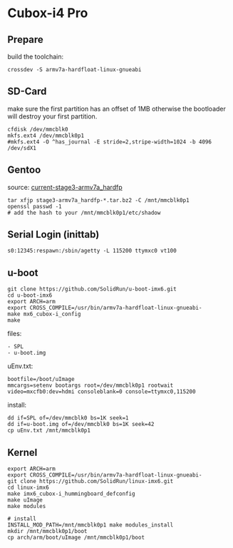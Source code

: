# Cubox-i4 Pro

## Prepare
build the toolchain:

    crossdev -S armv7a-hardfloat-linux-gnueabi

## SD-Card
make sure the first partition has an offset of 1MB otherwise the bootloader will destroy your first partition.

    cfdisk /dev/mmcblk0
    mkfs.ext4 /dev/mmcblk0p1
    #mkfs.ext4 -O ^has_journal -E stride=2,stripe-width=1024 -b 4096 /dev/sdX1

## Gentoo
source: [current-stage3-armv7a_hardfp](http://distfiles.gentoo.org/releases/arm/autobuilds/current-stage3-armv7a_hardfp/)

    tar xfjp stage3-armv7a_hardfp-*.tar.bz2 -C /mnt/mmcblk0p1
    openssl passwd -1
    # add the hash to your /mnt/mmcblk0p1/etc/shadow

## Serial Login (inittab)

    s0:12345:respawn:/sbin/agetty -L 115200 ttymxc0 vt100

## u-boot

    git clone https://github.com/SolidRun/u-boot-imx6.git
    cd u-boot-imx6
    export ARCH=arm
    export CROSS_COMPILE=/usr/bin/armv7a-hardfloat-linux-gnueabi-
    make mx6_cubox-i_config
    make

files:

    - SPL
    - u-boot.img

uEnv.txt:

    bootfile=/boot/uImage
    mmcargs=setenv bootargs root=/dev/mmcblk0p1 rootwait video=mxcfb0:dev=hdmi consoleblank=0 console=ttymxc0,115200

install:

    dd if=SPL of=/dev/mmcblk0 bs=1K seek=1
    dd if=u-boot.img of=/dev/mmcblk0 bs=1K seek=42
    cp uEnv.txt /mnt/mmcblk0p1

## Kernel

    export ARCH=arm
    export CROSS_COMPILE=/usr/bin/armv7a-hardfloat-linux-gnueabi-
    git clone https://github.com/SolidRun/linux-imx6.git
    cd linux-imx6
    make imx6_cubox-i_hummingboard_defconfig
    make uImage
    make modules

    # install
    INSTALL_MOD_PATH=/mnt/mmcblk0p1 make modules_install
    mkdir /mnt/mmcblk0p1/boot
    cp arch/arm/boot/uImage /mnt/mmcblk0p1/boot
